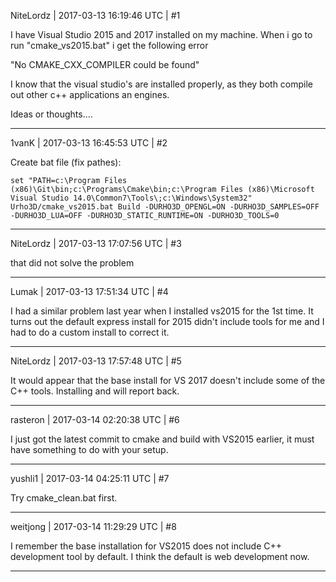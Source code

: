 NiteLordz | 2017-03-13 16:19:46 UTC | #1

I have Visual Studio 2015 and 2017 installed on my machine.  When i go to run "cmake_vs2015.bat" i get the following error

"No CMAKE_CXX_COMPILER could be found"

I know that the visual studio's are installed properly, as they both compile out other c++ applications an engines.  

Ideas or thoughts....

-------------------------

1vanK | 2017-03-13 16:45:53 UTC | #2

Create bat file (fix pathes):
```
set "PATH=c:\Program Files (x86)\Git\bin;c:\Programs\Cmake\bin;c:\Program Files (x86)\Microsoft Visual Studio 14.0\Common7\Tools\;c:\Windows\System32"
Urho3D/cmake_vs2015.bat Build -DURHO3D_OPENGL=ON -DURHO3D_SAMPLES=OFF -DURHO3D_LUA=OFF -DURHO3D_STATIC_RUNTIME=ON -DURHO3D_TOOLS=0
```

-------------------------

NiteLordz | 2017-03-13 17:07:56 UTC | #3

that did not solve the problem

-------------------------

Lumak | 2017-03-13 17:51:34 UTC | #4

I had a similar problem last year when I installed vs2015 for the 1st time.  It turns out the default express install for 2015 didn't include tools for me and I had to do a custom install to correct it.

-------------------------

NiteLordz | 2017-03-13 17:57:48 UTC | #5

It would appear that the base install for VS 2017 doesn't include some of the C++ tools.  Installing and will report back.

-------------------------

rasteron | 2017-03-14 02:20:38 UTC | #6

I just got the latest commit to cmake and build with VS2015 earlier, it must have something to do with your setup.

-------------------------

yushli1 | 2017-03-14 04:25:11 UTC | #7

Try cmake_clean.bat first.

-------------------------

weitjong | 2017-03-14 11:29:29 UTC | #8

I remember the base installation for VS2015 does not include C++ development tool by default. I think the default is web development now.

-------------------------

